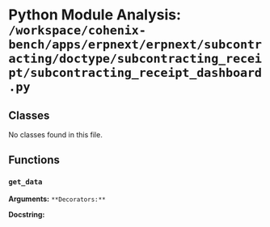 # Python Module Analysis: `/workspace/cohenix-bench/apps/erpnext/erpnext/subcontracting/doctype/subcontracting_receipt/subcontracting_receipt_dashboard.py`

## Classes

No classes found in this file.


## Functions

### `get_data`
**Arguments:** ``
**Decorators:** ``

**Docstring:**
```

```

